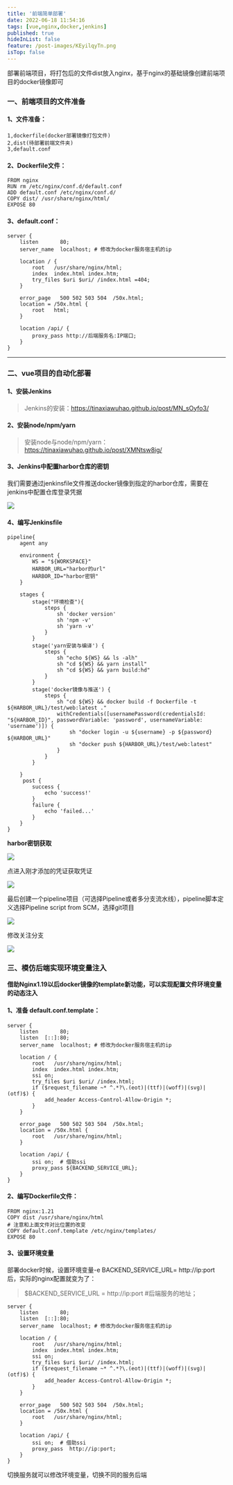 ```yaml
---
title: '前端简单部署'
date: 2022-06-18 11:54:16
tags: [vue,nginx,docker,jenkins]
published: true
hideInList: false
feature: /post-images/KEyilqyTn.png
isTop: false
---
```

部署前端项目，将打包后的文件dist放入nginx，基于nginx的基础镜像创建前端项目的docker镜像即可

### 一、前端项目的文件准备

#### 1、文件准备：

```shell
1,dockerfile(docker部署镜像打包文件)
2,dist(待部署前端文件夹)
3,default.conf
```

#### 2、Dockerfile文件：

```shell
FROM nginx
RUN rm /etc/nginx/conf.d/default.conf
ADD default.conf /etc/nginx/conf.d/
COPY dist/ /usr/share/nginx/html/
EXPOSE 80
```

#### 3、default.conf：

```shell
server {
    listen       80;
    server_name  localhost; # 修改为docker服务宿主机的ip
  
    location / {
        root   /usr/share/nginx/html;
        index  index.html index.htm;
        try_files $uri $uri/ /index.html =404;
    }
  
    error_page   500 502 503 504  /50x.html;
    location = /50x.html {
        root   html;
    }
    
    location /api/ {
        proxy_pass http://后端服务名:IP端口;
    }
}
```

------

### 二、vue项目的自动化部署

#### 1、安装Jenkins

> Jenkins的安装：https://tinaxiawuhao.github.io/post/MN_sOyfo3/

#### 2、安装node/npm/yarn

> 安装node与node/npm/yarn：https://tinaxiawuhao.github.io/post/XMNtsw8ig/

#### 3、Jenkins中配置harbor仓库的密钥

我们需要通过jenkinsfile文件推送docker镜像到指定的harbor仓库，需要在jenkins中配置仓库登录凭据

![](https://tianxiawuhao.github.io/post-images/1655524689375.png)



#### 4、编写Jenkinsfile

```
pipeline{
    agent any
 
    environment {
        WS = "${WORKSPACE}"
        HARBOR_URL="harbor的url"
        HARBOR_ID="harbor密钥"
    }
 
    stages {
        stage("环境检查"){
            steps {
                sh 'docker version'
                sh 'npm -v'
                sh 'yarn -v'
            }
        }
        stage('yarn安装与编译') {
            steps {
                sh "echo ${WS} && ls -alh"
                sh "cd ${WS} && yarn install"
                sh "cd ${WS} && yarn build:hd"
            }
        }
        stage('docker镜像与推送') {
            steps {
                sh "cd ${WS} && docker build -f Dockerfile -t ${HARBOR_URL}/test/web:latest ."
                withCredentials([usernamePassword(credentialsId: "${HARBOR_ID}", passwordVariable: 'password', usernameVariable: 'username')]) {
                    sh "docker login -u ${username} -p ${password} ${HARBOR_URL}"
                    sh "docker push ${HARBOR_URL}/test/web:latest"
                }
            }
        }
         
    }
     post {
        success {
            echo 'success!'
        }
        failure {
            echo 'failed...'
        }
    }
}
```

**harbor密钥获取**

![](https://tianxiawuhao.github.io/post-images/1655524703581.png)

点进入刚才添加的凭证获取凭证

![](https://tianxiawuhao.github.io/post-images/1655524712540.png)

最后创建一个pipeline项目（可选择Pipeline或者多分支流水线），pipeline脚本定义选择Pipeline script from SCM，选择git项目

![](https://tianxiawuhao.github.io/post-images/1655524732059.png)

修改关注分支

![](https://tianxiawuhao.github.io/post-images/1655524738660.png)


### 三、模仿后端实现环境变量注入

**借助Nginx1.19以后docker镜像的template新功能，可以实现配置文件环境变量的动态注入**

#### 1、准备 default.conf.template：

```shell
server {
    listen       80;
    listen  [::]:80;
    server_name  localhost; # 修改为docker服务宿主机的ip
 
    location / {
        root   /usr/share/nginx/html;
        index  index.html index.htm;
        ssi on;
        try_files $uri $uri/ /index.html;
        if ($request_filename ~* ^.*?\.(eot)|(ttf)|(woff)|(svg)|(otf)$) {
            add_header Access-Control-Allow-Origin *;
        }
    }
 
    error_page   500 502 503 504  /50x.html;
    location = /50x.html {
        root   /usr/share/nginx/html;
    }
 
    location /api/ {
        ssi on;  # 借助ssi
        proxy_pass ${BACKEND_SERVICE_URL};
    }
}
```

#### 2、编写Dockerfile文件：

```shell
FROM nginx:1.21
COPY dist /usr/share/nginx/html
# 注意和上面文件对比位置的改变
COPY default.conf.template /etc/nginx/templates/
EXPOSE 80
```

#### 3、设置环境变量

部署docker时候，设置环境变量-e BACKEND_SERVICE_URL= http://ip:port  后，实际的nginx配置就变为了：

> $BACKEND_SERVICE_URL = http://ip:port #后端服务的地址；

```shell
server {
    listen       80;
    listen  [::]:80;
    server_name  localhost; # 修改为docker服务宿主机的ip
 
    location / {
        root   /usr/share/nginx/html;
        index  index.html index.htm;
        ssi on;
        try_files $uri $uri/ /index.html;
        if ($request_filename ~* ^.*?\.(eot)|(ttf)|(woff)|(svg)|(otf)$) {
            add_header Access-Control-Allow-Origin *;
        }
    }
 
    error_page   500 502 503 504  /50x.html;
    location = /50x.html {
        root   /usr/share/nginx/html;
    }
 
    location /api/ {
        ssi on;  # 借助ssi
        proxy_pass  http://ip:port;
    }
}
```

切换服务就可以修改环境变量，切换不同的服务后端